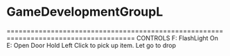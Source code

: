 # GameDevelopmentGroupL

======================================================================================
CONTROLS
F: FlashLight On
E: Open Door
Hold Left Click to pick up item. Let go to drop
